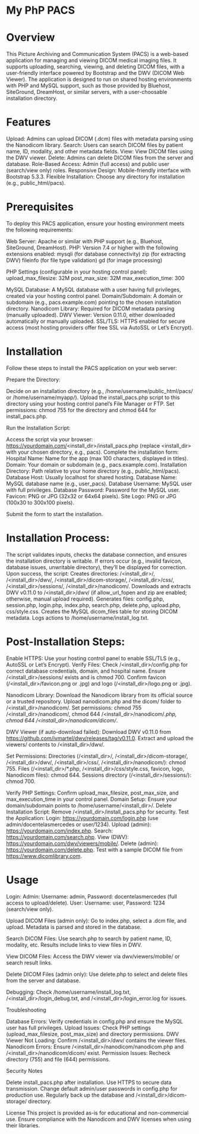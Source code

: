 # My PhP PACS
# Overview
This Picture Archiving and Communication System (PACS) is a web-based application for managing and viewing DICOM medical imaging files. It supports uploading, searching, viewing, and deleting DICOM files, with a user-friendly interface powered by Bootstrap and the DWV (DICOM Web Viewer). The application is designed to run on shared hosting environments with PHP and MySQL support, such as those provided by Bluehost, SiteGround, DreamHost, or similar servers, with a user-choosable installation directory.

# Features
Upload: Admins can upload DICOM (.dcm) files with metadata parsing using the Nanodicom library.
Search: Users can search DICOM files by patient name, ID, modality, and other metadata fields.
View: View DICOM files using the DWV viewer.
Delete: Admins can delete DICOM files from the server and database.
Role-Based Access: Admin (full access) and public user (search/view only) roles.
Responsive Design: Mobile-friendly interface with Bootstrap 5.3.3.
Flexible Installation: Choose any directory for installation (e.g., public_html/pacs).

# Prerequisites
To deploy this PACS application, ensure your hosting environment meets the following requirements:

Web Server: Apache or similar with PHP support (e.g., Bluehost, SiteGround, DreamHost).
PHP: Version 7.4 or higher with the following extensions enabled:
mysqli (for database connectivity)
zip (for extracting DWV)
fileinfo (for file type validation)
gd (for image processing)


PHP Settings (configurable in your hosting control panel):
upload_max_filesize: 32M
post_max_size: 32M
max_execution_time: 300


MySQL Database: A MySQL database with a user having full privileges, created via your hosting control panel.
Domain/Subdomain: A domain or subdomain (e.g., pacs.example.com) pointing to the chosen installation directory.
Nanodicom Library: Required for DICOM metadata parsing (manually uploaded).
DWV Viewer: Version 0.11.0, either downloaded automatically or manually uploaded.
SSL/TLS: HTTPS enabled for secure access (most hosting providers offer free SSL via AutoSSL or Let’s Encrypt).

# Installation
Follow these steps to install the PACS application on your web server:

Prepare the Directory:

Decide on an installation directory (e.g., /home/username/public_html/pacs/ or /home/username/myapp/).
Upload the install_pacs.php script to this directory using your hosting control panel’s File Manager or FTP.
Set permissions: chmod 755 for the directory and chmod 644 for install_pacs.php.


Run the Installation Script:

Access the script via your browser: https://yourdomain.com/<install_dir>/install_pacs.php (replace <install_dir> with your chosen directory, e.g., pacs).
Complete the installation form:
Hospital Name: Name for the app (max 100 characters, displayed in titles).
Domain: Your domain or subdomain (e.g., pacs.example.com).
Installation Directory: Path relative to your home directory (e.g., public_html/pacs).
Database Host: Usually localhost for shared hosting.
Database Name: MySQL database name (e.g., user_pacs).
Database Username: MySQL user with full privileges.
Database Password: Password for the MySQL user.
Favicon: PNG or JPG (32x32 or 64x64 pixels).
Site Logo: PNG or JPG (100x30 to 300x100 pixels).


Submit the form to start the installation.

# Installation Process:

The script validates inputs, checks the database connection, and ensures the installation directory is writable.
If errors occur (e.g., invalid favicon, database issues, unwritable directory), they’ll be displayed for correction.
Upon success, the script:
Creates directories: /<install_dir>/, /<install_dir>/dwv/, /<install_dir>/dicom-storage/, /<install_dir>/css/, /<install_dir>/sessions/, /<install_dir>/nanodicom/.
Downloads and extracts DWV v0.11.0 to /<install_dir>/dwv/ (if allow_url_fopen and zip are enabled; otherwise, manual upload required).
Generates files: config.php, session.php, login.php, index.php, search.php, delete.php, upload.php, css/style.css.
Creates the MySQL dicom_files table for storing DICOM metadata.
Logs actions to /home/username/install_log.txt.

# Post-Installation Steps:

Enable HTTPS: Use your hosting control panel to enable SSL/TLS (e.g., AutoSSL or Let’s Encrypt).
Verify Files:
Check /<install_dir>/config.php for correct database credentials, domain, and hospital name.
Ensure /<install_dir>/sessions/ exists and is chmod 700.
Confirm favicon (/<install_dir>/favicon.png or .jpg) and logo (/<install_dir>/logo.png or .jpg).

Nanodicom Library:
Download the Nanodicom library from its official source or a trusted repository.
Upload nanodicom.php and the dicom/ folder to /<install_dir>/nanodicom/.
Set permissions: chmod 755 /<install_dir>/nanodicom/, chmod 644 /<install_dir>/nanodicom/*.php, chmod 644 /<install_dir>/nanodicom/dicom/*.

DWV Viewer (if auto-download failed):
Download DWV v0.11.0 from https://github.com/ivmartel/dwv/releases/tag/v0.11.0.
Extract and upload the viewers/ contents to /<install_dir>/dwv/.

Set Permissions:
Directories (/<install_dir>/, /<install_dir>/dicom-storage/, /<install_dir>/dwv/, /<install_dir>/css/, /<install_dir>/nanodicom/): chmod 755.
Files (/<install_dir>/*.php, /<install_dir>/css/style.css, favicon, logo, Nanodicom files): chmod 644.
Sessions directory (/<install_dir>/sessions/): chmod 700.


Verify PHP Settings: Confirm upload_max_filesize, post_max_size, and max_execution_time in your control panel.
Domain Setup: Ensure your domain/subdomain points to /home/username/<install_dir>/.
Delete Installation Script: Remove /<install_dir>/install_pacs.php for security.
Test the Application:
Login: https://yourdomain.com/login.php (use admin/docentelasmercedes or user/1234).
Upload (admin): https://yourdomain.com/index.php.
Search: https://yourdomain.com/search.php.
View (DWV): https://yourdomain.com/dwv/viewers/mobile/.
Delete (admin): https://yourdomain.com/delete.php.
Test with a sample DICOM file from https://www.dicomlibrary.com.

# Usage

Login:
Admin: Username: admin, Password: docentelasmercedes (full access to upload/delete).
User: Username: user, Password: 1234 (search/view only).

Upload DICOM Files (admin only):
Go to index.php, select a .dcm file, and upload.
Metadata is parsed and stored in the database.

Search DICOM Files:
Use search.php to search by patient name, ID, modality, etc.
Results include links to view files in DWV.

View DICOM Files:
Access the DWV viewer via dwv/viewers/mobile/ or search result links.

Delete DICOM Files (admin only):
Use delete.php to select and delete files from the server and database.

Debugging:
Check /home/username/install_log.txt, /<install_dir>/login_debug.txt, and /<install_dir>/login_error.log for issues.

Troubleshooting

Database Errors: Verify credentials in config.php and ensure the MySQL user has full privileges.
Upload Issues: Check PHP settings (upload_max_filesize, post_max_size) and directory permissions.
DWV Viewer Not Loading: Confirm /<install_dir>/dwv/ contains the viewer files.
Nanodicom Errors: Ensure /<install_dir>/nanodicom/nanodicom.php and /<install_dir>/nanodicom/dicom/ exist.
Permission Issues: Recheck directory (755) and file (644) permissions.

Security Notes

Delete install_pacs.php after installation.
Use HTTPS to secure data transmission.
Change default admin/user passwords in config.php for production use.
Regularly back up the database and /<install_dir>/dicom-storage/ directory.

License
This project is provided as-is for educational and non-commercial use. Ensure compliance with the Nanodicom and DWV licenses when using their libraries.
